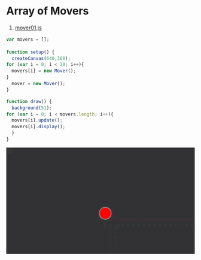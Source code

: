 # Array of Movers

1. [mover01.js](mover/)

```js
var movers = [];

function setup() {
  createCanvas(640,360);
for (var i = 0; i < 20; i++){
  movers[i] = new Mover();
}
  mover = new Mover();  
}
```

```js
function draw() {
  background(51);
for (var i = 0; i < movers.length; i++){
  movers[i].update();
  movers[i].display();
  }
}
```
<img src ="img/mover.gif"/>
